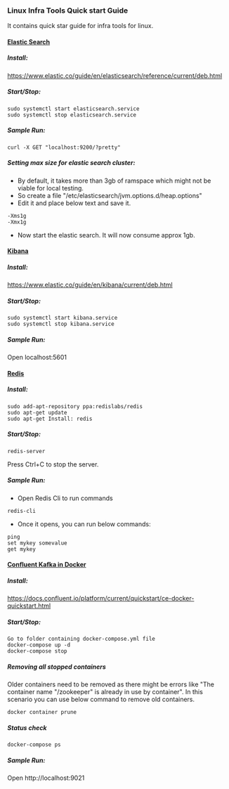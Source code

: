 ### Linux Infra Tools Quick start Guide
It contains quick star guide for infra tools for linux.

#### <ins>Elastic Search</ins>
##### Install:
https://www.elastic.co/guide/en/elasticsearch/reference/current/deb.html

##### Start/Stop:
````
sudo systemctl start elasticsearch.service
sudo systemctl stop elasticsearch.service
````

##### Sample Run:
````
curl -X GET "localhost:9200/?pretty"
````

##### Setting max size for elastic search cluster:
- By default, it takes more than 3gb of ramspace which might not be viable for local testing.
- So create a file "/etc/elasticsearch/jvm.options.d/heap.options"
- Edit it and place below text and save it.
````
-Xms1g
-Xmx1g
````
- Now start the elastic search. It will now consume approx 1gb.

#### <ins>Kibana</ins>
##### Install:
https://www.elastic.co/guide/en/kibana/current/deb.html

##### Start/Stop:
````
sudo systemctl start kibana.service
sudo systemctl stop kibana.service
````

##### Sample Run:
Open localhost:5601

#### <ins>Redis</ins>
##### Install:
````
sudo add-apt-repository ppa:redislabs/redis
sudo apt-get update
sudo apt-get Install: redis
````

##### Start/Stop:
````
redis-server
````
Press Ctrl+C to stop the server.

##### Sample Run:
- Open Redis Cli to run commands
````
redis-cli
````
- Once it opens, you can run below commands:
````
ping
set mykey somevalue
get mykey
````

#### <ins>Confluent Kafka in Docker</ins>
##### Install:
https://docs.confluent.io/platform/current/quickstart/ce-docker-quickstart.html

##### Start/Stop:
````
Go to folder containing docker-compose.yml file
docker-compose up -d
docker-compose stop
````

##### Removing all stopped containers
Older containers need to be removed as there might be errors like "The container name "/zookeeper" is already in use by container". In this scenario you can use below command to remove old containers.
````
docker container prune
````

##### Status check
````
docker-compose ps
````

##### Sample Run:
Open http://localhost:9021